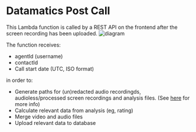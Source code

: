 # Datamatics Post Call
This Lambda function is called by a REST API on the frontend after the screen recording has been uploaded. 
![diagram](https://user-images.githubusercontent.com/5952839/170443255-be451e9e-f487-4905-adbd-ecdc90e087cb.svg)

The function receives:
* agentId (username)
* contactId
* Call start date (UTC, ISO format)

in order to:
* Generate paths for (un)redacted audio recordingds, audioless/processed screen recordings and analysis files. (See [here](../paths.md) for more info)
* Calculate relevant data from analysis (eg, rating)
* Merge video and audio files
* Upload relevant data to database
